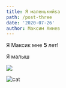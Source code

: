```yaml
---
title: Я маленькийsa
path: /post-three
date: '2020-07-26'
author: Максим Хинев
---
```

Я Максик мне **5** лет!

Я малыш

[![](https://i.ytimg.com/vi/2giQVPIl9JM/maxresdefault.jpg)](https://i.ytimg.com/vi/2giQVPIl9JM/maxresdefault.jpg)

![cat](https://aroundpet.ru/wp-content/uploads/kak-uhazhivat-za-mesyachnym-kotenkom-bez-koshki-1170x750.jpg "Как тебе кошка?")
